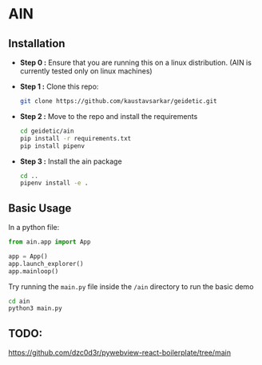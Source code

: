 # AIN

## Installation

- **Step 0 :** Ensure that you are running this on a linux distribution. (AIN is currently tested only on linux machines)

- **Step 1 :** Clone this repo:
    ```bash
    git clone https://github.com/kaustavsarkar/geidetic.git
    ```

- **Step 2 :** Move to the repo and install the requirements

    ```bash
    cd geidetic/ain
    pip install -r requirements.txt
    pip install pipenv
    ```

- **Step 3 :** Install the ain package
    
    ```bash
    cd ..
    pipenv install -e .
    ```

## Basic Usage

In a python file:

```python
from ain.app import App

app = App()
app.launch_explorer()
app.mainloop()

```

Try running the ```main.py``` file inside the ```/ain``` directory to run the basic demo

```bash
cd ain
python3 main.py
```

## TODO:
https://github.com/dzc0d3r/pywebview-react-boilerplate/tree/main
